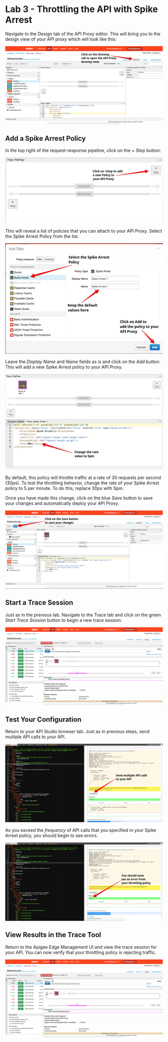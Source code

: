 # Lab 3 - Throttling the API with Spike Arrest

Navigate to the Design tab of the API Proxy editor. This will bring you to the design view of your API proxy which will look like this:

![API Proxy Design View](proxy-design-view.png)

## Add a Spike Arrest Policy

In the top right of the request-response pipeline, click on the *+ Step* button:

![API Proxy Request](request-pipeline.png)

This will reveal a list of policies that you can attach to your API Proxy. Select the Spike Arrest Policy from the list. 

![Policy List](policy-list.png)

Leave the *Display Name* and *Name* fields as is and click on the *Add* button. This will add a new Spike Arrest policy to your API Proxy. 

![Spike Arrest](spike-arrest.png)

By default, this policy will throttle traffic at a rate of 30 requests per second (30ps). To test the throttling behavior, change the rate of your Spike Arrest policy to 5 per minute. To do this, replace 30ps with 5pm. 

Once you have made this change, click on the blue *Save* button to save your changes and automatically deploy your API Proxy. 

![Save Proxy](save-proxy.png)

## Start a Trace Session

Just as in the previous lab. Navigate to the Trace tab and click on the green *Start Trace Session* button to begin a new trace session:

![Spike Trace](spike-trace.png)

## Test Your Configuration

Return to your API Studio browser tab. Just as in previous steps, send multiple API calls to your API.

![Spike Trace](apistudio-spike.png)

 As you exceed the *frequency* of API calls that you specified in your Spike Arrest policy, you should begin to see errors.

![Spike Trace](spike-error.png)

## View Results in the Trace Tool

Return to the Apigee Edge Management UI and view the trace session for your API. You can now verify that your throttling policy is rejecting traffic. 

![Spike Trace](spike-trace.png)
